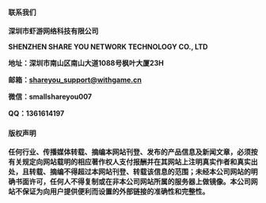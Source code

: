 #### 联系我们

**深圳市虾游网络科技有限公司**

**SHENZHEN SHARE YOU NETWORK TECHNOLOGY CO., LTD**

**地址：深圳市南山区南山大道1088号枫叶大厦23H**

**邮箱：shareyou_support@withgame.cn**

**微信：smallshareyou007**

**QQ：1361614197**


#### 版权声明

**任何行业、传播媒体转载、摘编本网站刊登、发布的产品信息及新闻文章，必须按有关规定向网站载明的相应著作权人支付报酬并在其网站上注明真实作者和真实出处，且转载、摘编不得超过本网站刊登、转载该信息的范围；未经本公司网站的明确书面许可，任何人不得复制或在非本公司网站所属的服务器上做镜像。本公司网站不保证为向用户提供便利而设置的外部链接的准确性和完整性。**